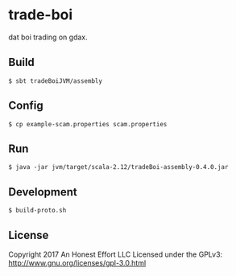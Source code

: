 # trade-boi
dat boi trading on gdax.

## Build
```
$ sbt tradeBoiJVM/assembly
```

## Config
```
$ cp example-scam.properties scam.properties
```

## Run
```
$ java -jar jvm/target/scala-2.12/tradeBoi-assembly-0.4.0.jar
```

## Development
```
$ build-proto.sh
```

## License
Copyright 2017 An Honest Effort LLC
Licensed under the GPLv3: http://www.gnu.org/licenses/gpl-3.0.html
